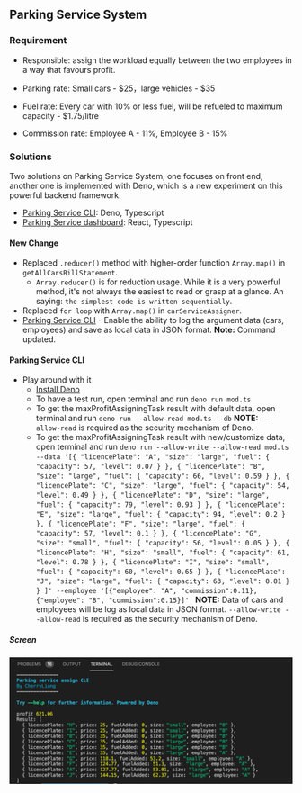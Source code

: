 ## Parking Service System

### Requirement

- Responsible: assign the workload equally between the two employees in a way that favours profit.

- Parking rate: Small cars - $25，large vehicles - $35
- Fuel rate: Every car with 10% or less fuel, will be refueled to maximum capacity - $1.75/litre
- Commission rate: Employee A - 11%, Employee B - 15%

### Solutions

Two solutions on Parking Service System, one focuses on front end, another one is implemented with Deno, which is a new experiment on this powerful backend framework.

- [Parking Service CLI](https://github.com/CaiYiLiang/maxProfitAssignTask-deno): Deno, Typescript
- [Parking Service dashboard](https://max-profit-assign-task.vercel.app/): React, Typescript

#### New Change

- Replaced `.reducer()` method with higher-order function `Array.map()` in `getAllCarsBillStatement`.
  - `Array.reducer()` is for reduction usage. While it is a very powerful method, it's not always the easiest to read or grasp at a glance. An saying: `the simplest code is written sequentially`.
- Replaced `for loop` with `Array.map()` in `carServiceAssigner`.
- [Parking Service CLI](https://github.com/CaiYiLiang/maxProfitAssignTask-deno) - Enable the ability to log the argument data (cars, employees) and save as local data in JSON format. **Note:** Command updated.

#### Parking Service CLI

- Play around with it
  - [Install Deno](https://deno.land/manual@v1.11.0/getting_started/installation)
  - To have a test run, open terminal and run `deno run mod.ts`
  - To get the maxProfitAssigningTask result with default data, open terminal and run `deno run --allow-read mod.ts --db`
    **NOTE:** `--allow-read` is required as the security mechanism of Deno.
  - To get the maxProfitAssigningTask result with new/customize data, open terminal and run `deno run --allow-write --allow-read mod.ts --data '[{ "licencePlate": "A", "size": "large", "fuel": { "capacity": 57, "level": 0.07 } }, { "licencePlate": "B", "size": "large", "fuel": { "capacity": 66, "level": 0.59 } }, { "licencePlate": "C", "size": "large", "fuel": { "capacity": 54, "level": 0.49 } }, { "licencePlate": "D", "size": "large", "fuel": { "capacity": 79, "level": 0.93 } }, { "licencePlate": "E", "size": "large", "fuel": { "capacity": 94, "level": 0.2 } }, { "licencePlate": "F", "size": "large", "fuel": { "capacity": 57, "level": 0.1 } }, { "licencePlate": "G", "size": "small", "fuel": { "capacity": 56, "level": 0.05 } }, { "licencePlate": "H", "size": "small", "fuel": { "capacity": 61, "level": 0.78 } }, { "licencePlate": "I", "size": "small", "fuel": { "capacity": 60, "level": 0.65 } }, { "licencePlate": "J", "size": "large", "fuel": { "capacity": 63, "level": 0.01 } } ]' --employee '[{"employee": "A", "commission":0.11}, {"employee": "B", "commission":0.15}]' `
    **NOTE:** Data of cars and employees will be log as local data in JSON format. `--allow-write --allow-read` is required as the security mechanism of Deno.

##### Screen

![screen capture](./assets/parkingSystemCLI.png)
